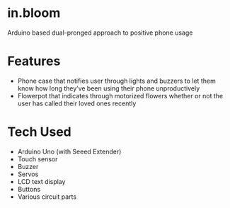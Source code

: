 # in.bloom
Arduino based dual-pronged approach to positive phone usage

# Features
- Phone case that notifies user through lights and buzzers to let them know how long they’ve been using their phone unproductively
- Flowerpot that indicates through motorized flowers whether or not the user has called their loved ones recently

# Tech Used
- Arduino Uno (with Seeed Extender)
- Touch sensor
- Buzzer
- Servos
- LCD text display
- Buttons
- Various circuit parts

